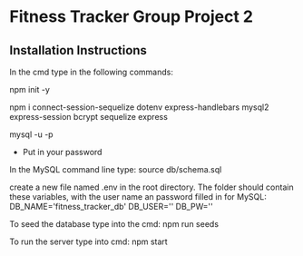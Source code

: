 # Fitness Tracker Group Project 2

## Installation Instructions

In the cmd type in the following commands:

npm init -y

npm i connect-session-sequelize dotenv express-handlebars mysql2 express-session bcrypt sequelize express 

mysql -u <username> -p
* Put in your password

In the MySQL command line type:
source db/schema.sql

create a new file named .env in the root directory.  The folder should contain these variables, with the user name an password filled in for MySQL:
DB_NAME='fitness_tracker_db'
DB_USER=''
DB_PW=''

To seed the database type into the cmd:
npm run seeds

To run the server type into cmd:
npm start